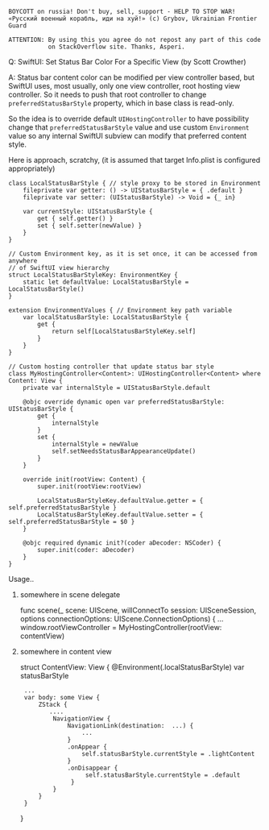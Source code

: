 ```
BOYCOTT on russia! Don't buy, sell, support - HELP TO STOP WAR!
«Русский военный корабль, иди на хуй!» (c) Grybov, Ukrainian Frontier Guard

ATTENTION: By using this you agree do not repost any part of this code
           on StackOverflow site. Thanks, Asperi.
```

Q: SwiftUI: Set Status Bar Color For a Specific View (by Scott Crowther)

A: Status bar content color can be modified per view controller based, but SwiftUI uses, most usually, only one view controller, root hosting view controller. So it needs to push that root controller to change `preferredStatusBarStyle` property, which in base class is read-only. 

So the idea is to override default `UIHostingController` to have possibility change that `preferredStatusBarStyle` value and use custom `Environment` value so any internal SwiftUI subview can modify that preferred content style.

Here is approach, scratchy, (it is assumed that target Info.plist is configured appropriately)

    class LocalStatusBarStyle { // style proxy to be stored in Environment
        fileprivate var getter: () -> UIStatusBarStyle = { .default }
        fileprivate var setter: (UIStatusBarStyle) -> Void = {_ in}
    
        var currentStyle: UIStatusBarStyle {
            get { self.getter() }
            set { self.setter(newValue) }
        }
    }
    
    // Custom Environment key, as it is set once, it can be accessed from anywhere
    // of SwiftUI view hierarchy
    struct LocalStatusBarStyleKey: EnvironmentKey { 
        static let defaultValue: LocalStatusBarStyle = LocalStatusBarStyle()
    }
    
    extension EnvironmentValues { // Environment key path variable
        var localStatusBarStyle: LocalStatusBarStyle {
            get {
                return self[LocalStatusBarStyleKey.self]
            }
        }
    }
    
    // Custom hosting controller that update status bar style
    class MyHostingController<Content>: UIHostingController<Content> where Content: View {
        private var internalStyle = UIStatusBarStyle.default
    
        @objc override dynamic open var preferredStatusBarStyle: UIStatusBarStyle {
            get {
                internalStyle
            }
            set {
                internalStyle = newValue
                self.setNeedsStatusBarAppearanceUpdate()
            }
        }
    
        override init(rootView: Content) {
            super.init(rootView:rootView)
    
            LocalStatusBarStyleKey.defaultValue.getter = { self.preferredStatusBarStyle }
            LocalStatusBarStyleKey.defaultValue.setter = { self.preferredStatusBarStyle = $0 }
        }
    
        @objc required dynamic init?(coder aDecoder: NSCoder) {
            super.init(coder: aDecoder)
        }
    }

Usage..

1) somewhere in scene delegate

    func scene(_ scene: UIScene, willConnectTo session: UISceneSession, options connectionOptions: UIScene.ConnectionOptions) {
            ...
            window.rootViewController = MyHostingController(rootView: contentView)

2) somewhere in content view

    struct ContentView: View {
        @Environment(\.localStatusBarStyle) var statusBarStyle
    
        ...
        var body: some View {
            ZStack {
               ....
                NavigationView {
                    NavigationLink(destination:  ...) {
                        ...
                    }
                    .onAppear {
                        self.statusBarStyle.currentStyle = .lightContent
                    }
                    .onDisappear {
                         self.statusBarStyle.currentStyle = .default
                     }
                }
            }
        }
    }


